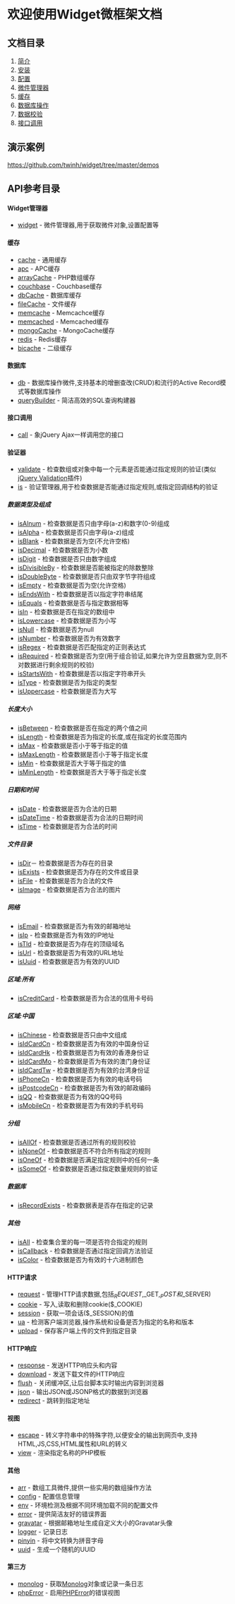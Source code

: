 欢迎使用Widget微框架文档
========================

文档目录
------------

1. [简介](book/introduction.md)
2. [安装](book/installation.md)
3. [配置](book/configuration.md)
4. [微件管理器](api/widget.md)
5. [缓存](api/cache.md)
6. [数据库操作](api/db.md)
7. [数据校验](api/validate.md)
8. [接口调用](api/call.md)

演示案例
--------

https://github.com/twinh/widget/tree/master/demos

API参考目录
-----------

#### Widget管理器

* [widget](api/widget.md) - 微件管理器,用于获取微件对象,设置配置等

#### 缓存
* [cache](api/cache.md) - 通用缓存
* [apc](api/apc.md) - APC缓存
* [arrayCache](api/arrayCache.md) - PHP数组缓存
* [couchbase](api/couchbase.md) - Couchbase缓存
* [dbCache](api/dbCache.md) - 数据库缓存
* [fileCache](api/fileCache.md) - 文件缓存
* [memcache](api/memcache.md) - Memcachce缓存
* [memcached](api/memcached.md) - Memcached缓存
* [mongoCache](api/mongoCache.md) - MongoCache缓存
* [redis](api/redis.md) - Redis缓存
* [bicache](api/bicache.md) - 二级缓存

#### 数据库
* [db](api/db.md) - 数据库操作微件,支持基本的增删查改(CRUD)和流行的Active Record模式等数据库操作
* [queryBuilder](api/queryBuilder.md) - 简洁高效的SQL查询构建器

#### 接口调用
* [call](api/call.md) - 象jQuery Ajax一样调用您的接口

#### 验证器
* [validate](api/validate.md) - 检查数组或对象中每一个元素是否能通过指定规则的验证(类似[jQuery Validation](http://bassistance.de/jquery-plugins/jquery-plugin-validation/)插件)
* [is](api/is.md) - 验证管理器,用于检查数据是否能通过指定规则,或指定回调结构的验证

##### 数据类型及组成
* [isAlnum](api/isAlnum.md) - 检查数据是否只由字母(a-z)和数字(0-9)组成
* [isAlpha](api/isAlpha.md) - 检查数据是否只由字母(a-z)组成
* [isBlank](api/isBlank.md) - 检查数据是否为空(不允许空格)
* [isDecimal](api/isDecimal.md) - 检查数据是否为小数
* [isDigit](api/isDigit.md) - 检查数据是否只由数字组成
* [isDivisibleBy](api/isDivisibleBy.md) - 检查数据是否能被指定的除数整除
* [isDoubleByte](api/isDoubleByte.md) - 检查数据是否只由双字节字符组成
* [isEmpty](api/isEmpty.md) - 检查数据是否为空(允许空格)
* [isEndsWith](api/isEndsWith.md) - 检查数据是否以指定字符串结尾
* [isEquals](api/isEquals.md) - 检查数据是否与指定数据相等
* [isIn](api/isIn.md) - 检查数据是否在指定的数组中
* [isLowercase](api/isLowercase.md) - 检查数据是否为小写
* [isNull](api/isNull.md) - 检查数据是否为null
* [isNumber](api/isNumber.md) - 检查数据是否为有效数字
* [isRegex](api/isRegex.md) - 检查数据是否匹配指定的正则表达式
* [isRequired](api/isRequired.md) - 检查数据是否为空(用于组合验证,如果允许为空且数据为空,则不对数据进行剩余规则的校验)
* [isStartsWith](api/isStartsWith.md) - 检查数据是否以指定字符串开头
* [isType](api/isType.md) - 检查数据是否为指定的类型
* [isUppercase](api/isUppercase.md) - 检查数据是否为大写

##### 长度大小
* [isBetween](api/isBetween.md) - 检查数据是否在指定的两个值之间
* [isLength](api/isLength.md) - 检查数据是否为指定的长度,或在指定的长度范围内
* [isMax](api/isMax.md) - 检查数据是否小于等于指定的值
* [isMaxLength](api/isMaxLength.md) - 检查数据是否小于等于指定长度
* [isMin](api/isMin.md) - 检查数据是否大于等于指定的值
* [isMinLength](api/isMinLength.md) - 检查数据是否大于等于指定长度

##### 日期和时间
* [isDate](api/isDate.md) - 检查数据是否为合法的日期
* [isDateTime](api/isDateTime.md) - 检查数据是否为合法的日期时间
* [isTime](api/isTime) - 检查数据是否为合法的时间

##### 文件目录
* [isDir](api/isDir.md)－ 检查数据是否为存在的目录
* [isExists](api/isExists.md) - 检查数据是否为存在的文件或目录
* [isFile](api/isFile.md) - 检查数据是否为合法的文件
* [isImage](api/isImage.md) - 检查数据是否为合法的图片

##### 网络
* [isEmail](api/isEmail.md) - 检查数据是否为有效的邮箱地址
* [isIp](api/isIp.md) - 检查数据是否为有效的IP地址
* [isTld](api/isTld.md) - 检查数据是否为存在的顶级域名
* [isUrl](api/isUrl.md) - 检查数据是否为有效的URL地址
* [isUuid](api/isUuid.md) - 检查数据是否为有效的UUID

##### 区域:所有
* [isCreditCard](api/isCreditCard.md) - 检查数据是否为合法的信用卡号码

##### 区域:中国
* [isChinese](api/isChinese.md) - 检查数据是否只由中文组成
* [isIdCardCn](api/isIdCardCn.md) - 检查数据是否为有效的中国身份证
* [isIdCardHk](api/isIdCardHk.md) - 检查数据是否为有效的香港身份证
* [isIdCardMo](api/isIdCardMo.md) - 检查数据是否为有效的澳门身份证
* [isIdCardTw](api/isIdCardTw.md) - 检查数据是否为有效的台湾身份证
* [isPhoneCn](api/isPhoneCn.md) - 检查数据是否为有效的电话号码
* [isPostcodeCn](api/isPostcodeCn.md) - 检查数据是否为有效的邮政编码
* [isQQ](api/isQQ.md) - 检查数据是否为有效的QQ号码
* [isMobileCn](api/isMobileCn.md) - 检查数据是否为有效的手机号码

##### 分组
* [isAllOf](api/isAllOf.md) - 检查数据是否通过所有的规则校验
* [isNoneOf](api/isNoneOf.md) - 检查数据是否不符合所有指定的规则
* [isOneOf](api/isOneOf.md) - 检查数据是否满足指定规则中的任何一条
* [isSomeOf](api/isSomeOf.md) - 检查数据是否通过指定数量规则的验证

##### 数据库
* [isRecordExists](api/isRecordExists.md) - 检查数据表是否存在指定的记录

##### 其他
* [isAll](api/isAll.md) - 检查集合里的每一项是否符合指定的规则
* [isCallback](api/isCallback.md) - 检查数据是否通过指定回调方法验证
* [isColor](api/isColor.md) - 检查数据是否为有效的十六进制颜色

#### HTTP请求
* [request](api/request.md) - 管理HTTP请求数据,包括$_REQUEST,$_GET,$_POST和$_SERVER)
* [cookie](api/cookie.md) - 写入,读取和删除cookie($_COOKIE)
* [session](api/session.md) - 获取一项会话($_SESSION)的值
* [ua](api/ua.md) - 检测客户端浏览器,操作系统和设备是否为指定的名称和版本
* [upload](api/upload.md) - 保存客户端上传的文件到指定目录

#### HTTP响应
* [response](api/response.md) - 发送HTTP响应头和内容
* [download](api/download.md) - 发送下载文件的HTTP响应
* [flush](api/flush.md) - 关闭缓冲区,让后台脚本实时输出内容到浏览器
* [json](api/json.md) - 输出JSON或JSONP格式的数据到浏览器
* [redirect](api/redirect.md) - 跳转到指定地址

#### 视图
* [escape](api/escape.md) - 转义字符串中的特殊字符,以便安全的输出到网页中,支持HTML,JS,CSS,HTML属性和URL的转义
* [view](api/view.md) - 渲染指定名称的PHP模板

#### 其他
* [arr](api/arr.md) - 数组工具微件,提供一些实用的数组操作方法
* [config](api/config.md) - 配置信息管理
* [env](api/env.md) - 环境检测及根据不同环境加载不同的配置文件
* [error](api/error.md) - 提供简洁友好的错误界面
* [gravatar](api/gravatar.md) - 根据邮箱地址生成自定义大小的Gravatar头像
* [logger](api/logger.md) - 记录日志
* [pinyin](api/pinyin.md) - 将中文转换为拼音字母
* [uuid](api/uuid.md) - 生成一个随机的UUID

#### 第三方

* [monolog](api/monolog.md) - 获取[Monolog](https://github.com/Seldaek/monolog)对象或记录一条日志
* [phpError](api/phpError.md) - 启用[PHPError](http://phperror.net/)的错误视图